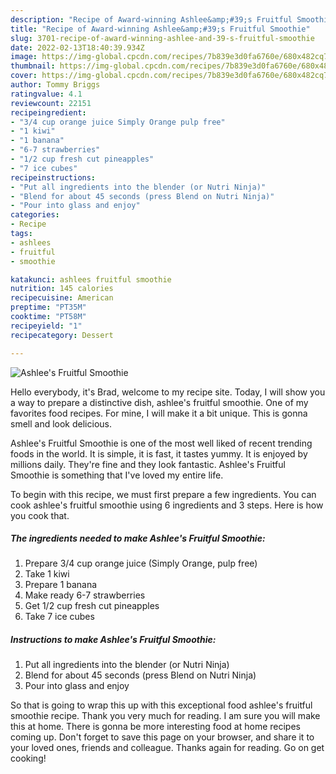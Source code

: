 ```yaml
---
description: "Recipe of Award-winning Ashlee&amp;#39;s Fruitful Smoothie"
title: "Recipe of Award-winning Ashlee&amp;#39;s Fruitful Smoothie"
slug: 3701-recipe-of-award-winning-ashlee-and-39-s-fruitful-smoothie
date: 2022-02-13T18:40:39.934Z
image: https://img-global.cpcdn.com/recipes/7b839e3d0fa6760e/680x482cq70/ashlees-fruitful-smoothie-recipe-main-photo.jpg
thumbnail: https://img-global.cpcdn.com/recipes/7b839e3d0fa6760e/680x482cq70/ashlees-fruitful-smoothie-recipe-main-photo.jpg
cover: https://img-global.cpcdn.com/recipes/7b839e3d0fa6760e/680x482cq70/ashlees-fruitful-smoothie-recipe-main-photo.jpg
author: Tommy Briggs
ratingvalue: 4.1
reviewcount: 22151
recipeingredient:
- "3/4 cup orange juice Simply Orange pulp free"
- "1 kiwi"
- "1 banana"
- "6-7 strawberries"
- "1/2 cup fresh cut pineapples"
- "7 ice cubes"
recipeinstructions:
- "Put all ingredients into the blender (or Nutri Ninja)"
- "Blend for about 45 seconds (press Blend on Nutri Ninja)"
- "Pour into glass and enjoy"
categories:
- Recipe
tags:
- ashlees
- fruitful
- smoothie

katakunci: ashlees fruitful smoothie 
nutrition: 145 calories
recipecuisine: American
preptime: "PT35M"
cooktime: "PT58M"
recipeyield: "1"
recipecategory: Dessert

---
```



![Ashlee&#39;s Fruitful Smoothie](https://img-global.cpcdn.com/recipes/7b839e3d0fa6760e/680x482cq70/ashlees-fruitful-smoothie-recipe-main-photo.jpg)

Hello everybody, it's Brad, welcome to my recipe site. Today, I will show you a way to prepare a distinctive dish, ashlee&#39;s fruitful smoothie. One of my favorites food recipes. For mine, I will make it a bit unique. This is gonna smell and look delicious.

Ashlee&#39;s Fruitful Smoothie is one of the most well liked of recent trending foods in the world. It is simple, it is fast, it tastes yummy. It is enjoyed by millions daily. They're fine and they look fantastic. Ashlee&#39;s Fruitful Smoothie is something that I've loved my entire life.




To begin with this recipe, we must first prepare a few ingredients. You can cook ashlee&#39;s fruitful smoothie using 6 ingredients and 3 steps. Here is how you cook that.

<!--inarticleads1-->

##### The ingredients needed to make Ashlee&#39;s Fruitful Smoothie:

1. Prepare 3/4 cup orange juice (Simply Orange, pulp free)
1. Take 1 kiwi
1. Prepare 1 banana
1. Make ready 6-7 strawberries
1. Get 1/2 cup fresh cut pineapples
1. Take 7 ice cubes




<!--inarticleads2-->

##### Instructions to make Ashlee&#39;s Fruitful Smoothie:

1. Put all ingredients into the blender (or Nutri Ninja)
1. Blend for about 45 seconds (press Blend on Nutri Ninja)
1. Pour into glass and enjoy




So that is going to wrap this up with this exceptional food ashlee&#39;s fruitful smoothie recipe. Thank you very much for reading. I am sure you will make this at home. There is gonna be more interesting food at home recipes coming up. Don't forget to save this page on your browser, and share it to your loved ones, friends and colleague. Thanks again for reading. Go on get cooking!
